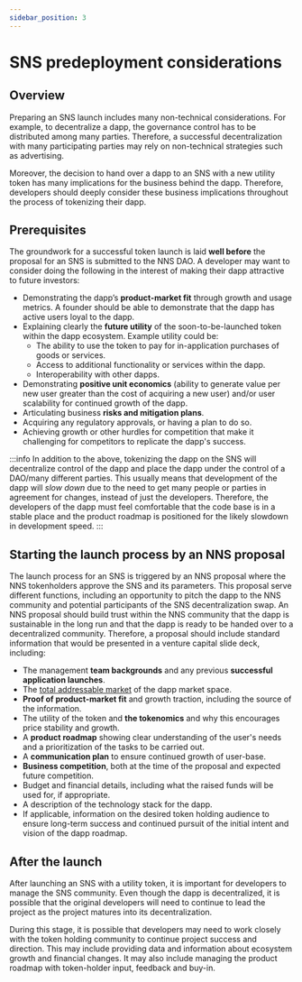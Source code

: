 ```yaml
---
sidebar_position: 3
---
```

# SNS predeployment considerations

## Overview

Preparing an SNS launch includes many non-technical considerations.
For example, to decentralize a dapp, the governance control has to be distributed
among many parties. Therefore, a successful decentralization with many participating
parties may rely on non-technical strategies such as advertising.

Moreover, the decision to hand over a dapp to an SNS with a new utility token has many
implications for the business behind the dapp.
Therefore, developers should deeply consider these business implications throughout
the process of tokenizing their dapp.

## Prerequisites

The groundwork for a successful token launch is laid **well before** the proposal for an SNS is submitted to the NNS DAO. A developer may want to consider doing the following in the interest of making their dapp attractive to future investors:
* Demonstrating the dapp’s **product-market fit** through growth and usage metrics. A founder should be able to demonstrate that the dapp has active users loyal to the dapp.
* Explaining clearly the **future utility** of the soon-to-be-launched token within the dapp ecosystem. Example utility could be:
    * The ability to use the token to pay for in-application purchases of goods or services.
    * Access to additional functionality or services within the dapp.
    * Interoperability with other dapps.
* Demonstrating **positive unit economics** (ability to generate value per new user greater than the cost of acquiring a new user) and/or user scalability for continued growth of the dapp.
* Articulating business **risks and mitigation plans**.
* Acquiring any regulatory approvals, or having a plan to do so.
* Achieving growth or other hurdles for competition that make it challenging for competitors to replicate the dapp's success.

:::info
In addition to the above, tokenizing the dapp on the SNS will decentralize control of the dapp and place the dapp under the control of a DAO/many different parties. This usually means that development of the dapp will *slow down* due to the need to get many people or parties in agreement for changes, instead of just the developers. Therefore, the developers of the dapp must feel comfortable that the code base is in a stable place and the product roadmap is positioned for the likely slowdown in development speed.
:::


## Starting the launch process by an NNS proposal
The launch process for an SNS is triggered by an NNS proposal where the NNS tokenholders approve the
SNS and its parameters. This proposal serve different functions, including an opportunity to pitch the dapp to the NNS community and potential participants of the SNS decentralization swap.
An NNS proposal should build trust within the NNS community that the dapp is sustainable in the long run and that the dapp is ready to be handed over to a decentralized community.
Therefore, a proposal should include standard information that would be presented in a venture
capital slide deck, including:
* The management **team backgrounds** and any previous **successful application launches**.
* The [total addressable market](https://en.wikipedia.org/wiki/Total_addressable_market) of the dapp market space.
* **Proof of product-market fit** and growth traction, including the source of the information.
* The utility of the token and **the tokenomics** and why this encourages price stability and growth.
* A **product roadmap** showing clear understanding of the user's needs and a prioritization of the tasks to be carried out.
* A **communication plan** to ensure continued growth of user-base.
* **Business competition**, both at the time of the proposal and expected future competition.
* Budget and financial details, including what the raised funds will be used for, if appropriate.
* A description of the technology stack for the dapp.
* If applicable, information on the desired token holding audience to ensure long-term success and continued pursuit of the initial intent and vision of the dapp roadmap.

## After the launch
After launching an SNS with a utility token,
it is important for developers to manage the SNS community.
Even though the dapp is decentralized, it is possible that the original developers will need
to continue to lead the project as the project matures into its decentralization.

During this stage, it is possible that developers may need to work closely with the token
holding community to continue project success and direction.
This may include providing data and information about ecosystem growth and financial changes.
It may also include managing the product roadmap with token-holder input, feedback and buy-in.
